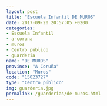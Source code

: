 ```yaml
---
layout: post
title: "Escuela Infantil DE MUROS"
date: 2017-09-20 20:57:05 +0200
categories:
- Escuela Infantil
- a-coruna
- muros
- Centro público
- guarderia
name: "DE MUROS"
province: "A Coruña"
location: "Muros"
code: "15023727"
type: "Centro público"
img: guarderia.jpg
permalink: /guarderias/de-muros.html
---
```

